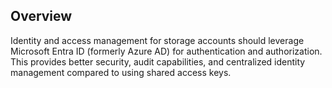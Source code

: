 ## Overview

Identity and access management for storage accounts should leverage Microsoft Entra ID (formerly Azure AD) for authentication and authorization. This provides better security, audit capabilities, and centralized identity management compared to using shared access keys.

